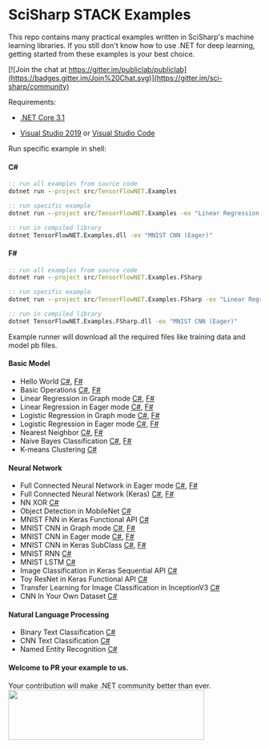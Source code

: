 # SciSharp STACK Examples
This repo contains many practical examples written in SciSharp's machine learning libraries. If you still don't know how to use .NET for deep learning, getting started from these examples is your best choice.

[![Join the chat at https://gitter.im/publiclab/publiclab](https://badges.gitter.im/Join%20Chat.svg)](https://gitter.im/sci-sharp/community)



Requirements:

* [.NET Core 3.1](https://dotnet.microsoft.com/download/dotnet-core/3.1)

* [Visual Studio 2019](https://visualstudio.microsoft.com/vs/) or [Visual Studio Code](https://code.visualstudio.com/)



Run specific example in shell:

#### C#

```bat
:: run all examples from source code
dotnet run --project src/TensorFlowNET.Examples

:: run specific example
dotnet run --project src/TensorFlowNET.Examples -ex "Linear Regression (Graph)"

:: run in compiled library
dotnet TensorFlowNET.Examples.dll -ex "MNIST CNN (Eager)"
```

#### F#

```bat
:: run all examples from source code
dotnet run --project src/TensorFlowNET.Examples.FSharp

:: run specific example
dotnet run --project src/TensorFlowNET.Examples.FSharp -ex "Linear Regression (Eager)"

:: run in compiled library
dotnet TensorFlowNET.Examples.FSharp.dll -ex "MNIST CNN (Eager)"
```


Example runner will download all the required files like training data and model pb files.

#### Basic Model

* Hello World [C#](src/TensorFlowNET.Examples/HelloWorld.cs), [F#](src/TensorFlowNET.Examples.FSharp/HelloWorld.fs)
* Basic Operations [C#](src/TensorFlowNET.Examples/BasicOperations.cs), [F#](src/TensorFlowNET.Examples.FSharp/BasicOperations.fs)
* Linear Regression in Graph mode [C#](src/TensorFlowNET.Examples/BasicModels/LinearRegression.cs), [F#](src/TensorFlowNET.Examples.FSharp/BasicModels/LinearRegression.fs)
* Linear Regression in Eager mode [C#](src/TensorFlowNET.Examples/BasicModels/LinearRegressionEager.cs), [F#](src/TensorFlowNET.Examples.FSharp/BasicModels/LinearRegressionEager.fs)
* Logistic Regression in Graph mode [C#](src/TensorFlowNET.Examples/BasicModels/LogisticRegression.cs), [F#](src/TensorFlowNET.Examples.FSharp/BasicModels/LogisticRegression.fs)
* Logistic Regression in Eager mode [C#](src/TensorFlowNET.Examples/BasicModels/LogisticRegressionEager.cs), [F#](src/TensorFlowNET.Examples.FSharp/BasicModels/LogisticRegressionEager.fs)
* Nearest Neighbor [C#](src/TensorFlowNET.Examples/BasicModels/NearestNeighbor.cs), [F#](src/TensorFlowNET.Examples.FSharp/BasicModels/NearestNeighbor.fs)
* Naive Bayes Classification [C#](src/TensorFlowNET.Examples/BasicModels/NaiveBayesClassifier.cs), [F#](src/TensorFlowNET.Examples.FSharp/BasicModels/NaiveBayesClassifier.fs)
* K-means Clustering [C#](src/TensorFlowNET.Examples/BasicModels/KMeansClustering.cs)

#### Neural Network

* Full Connected Neural Network in Eager mode [C#](src/TensorFlowNET.Examples/NeuralNetworks/FullyConnectedEager.cs), [F#](src/TensorFlowNET.Examples.FSharp/NeuralNetworks/FullyConnectedEager.fs)
* Full Connected Neural Network (Keras) [C#](src/TensorFlowNET.Examples/NeuralNetworks/FullyConnectedKeras.cs), [F#](src/TensorFlowNET.Examples.FSharp/NeuralNetworks/FullyConnectedKeras.fs)
* NN XOR [C#](src/TensorFlowNET.Examples/NeuralNetworks/NeuralNetXor.cs)
* Object Detection in MobileNet [C#](src/TensorFlowNET.Examples/ObjectDetection/DetectInMobilenet.cs) 
* MNIST FNN in Keras Functional API [C#](src/TensorFlowNET.Examples/ImageProcessing/MnistFnnKerasFunctional.cs) 
* MNIST CNN in Graph mode [C#](src/TensorFlowNET.Examples/ImageProcessing/DigitRecognitionCNN.cs), [F#](src/TensorFlowNET.Examples.FSharp/ImageProcessing/DigitRecognitionCNN.fs)
* MNIST CNN in Eager mode [C#](src/TensorFlowNET.Examples/ImageProcessing/DigitRecognitionCnnEager.cs), [F#](src/TensorFlowNET.Examples.FSharp/ImageProcessing/DigitRecognitionCnnEager.fs)
* MNIST CNN in Keras SubClass [C#](src/TensorFlowNET.Examples/ImageProcessing/MnistCnnKerasSubclass.cs), [F#](src/TensorFlowNET.Examples.FSharp/ImageProcessing/MnistCnnKerasSubclass.fs)
* MNIST RNN [C#](src/TensorFlowNET.Examples/ImageProcessing/DigitRecognitionRNN.cs)
* MNIST LSTM [C#](src/TensorFlowNET.Examples/ImageProcessing/DigitRecognitionLSTM.cs)
* Image Classification in Keras Sequential API [C#](src/TensorFlowNET.Examples/ImageProcessing/ImageClassificationKeras.cs)
* Toy ResNet in Keras Functional API [C#](src/TensorFlowNET.Examples/ImageProcessing/ToyResNet.cs)
* Transfer Learning for Image Classification in InceptionV3 [C#](src/TensorFlowNET.Examples/ImageProcessing/TransferLearningWithInceptionV3.cs)
* CNN In Your Own Dataset [C#](src/TensorFlowNET.Examples/ImageProcessing/CnnInYourOwnData.cs)

#### Natural Language Processing
* Binary Text Classification [C#](src/TensorFlowNET.Examples/TextProcessing/BinaryTextClassification.cs)
* CNN Text Classification [C#](src/TensorFlowNET.Examples/TextProcessing/cnn_models/VdCnn.cs)
* Named Entity Recognition [C#](src/TensorFlowNET.Examples/TextProcessing/NER)


#### Welcome to PR your example to us.
Your contribution will make .NET community better than ever.
<br>
<a href="http://scisharpstack.org"><img src="https://github.com/SciSharp/SciSharp/blob/master/art/scisharp-stack.png" width="391" height="100" /></a>